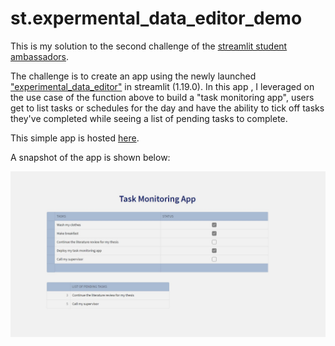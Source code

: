 # st.expermental_data_editor_demo

This is my solution to the second challenge of the [streamlit student ambassadors](https://discuss.streamlit.io/t/our-new-education-programs/34304).

The challenge is to create an app using the newly launched ["experimental_data_editor"](https://docs.streamlit.io/library/api-reference/widgets/st.experimental_data_editor) in streamlit (1.19.0).
In this app , I leveraged on the use case of the function above to build a "task monitoring app", users get to list tasks or schedules for the day and have the ability to tick
off tasks they've completed while seeing a list of pending tasks to complete.

This simple app is hosted [here](https://bwhiz-st-expermental-data-editor-demo-main-c4urj2.streamlit.app/).

A snapshot of the app is shown below:

![alt-text](https://github.com/Bwhiz/st.expermental_data_editor_demo/blob/master/additional_files/monitoring_app_pending.jpeg)
